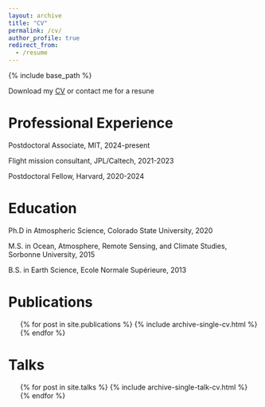 ```yaml
---
layout: archive
title: "CV"
permalink: /cv/
author_profile: true
redirect_from:
  - /resume
---
```


{% include base_path %}

Download my [CV](/files/CV.pdf) or contact me for a resune

Professional Experience
======
Postdoctoral Associate, MIT, 2024-present

Flight mission consultant, JPL/Caltech, 2021-2023 

Postdoctoral Fellow, Harvard, 2020-2024

Education
======
Ph.D in Atmospheric Science, Colorado State University, 2020

M.S. in Ocean, Atmosphere, Remote Sensing, and Climate Studies, Sorbonne University, 2015

B.S. in Earth Science, Ecole Normale Supérieure, 2013

Publications
======
  <ul>{% for post in site.publications %}
    {% include archive-single-cv.html %}
  {% endfor %}</ul>
  
Talks
======
  <ul>{% for post in site.talks %}
    {% include archive-single-talk-cv.html %}
  {% endfor %}</ul>
  
